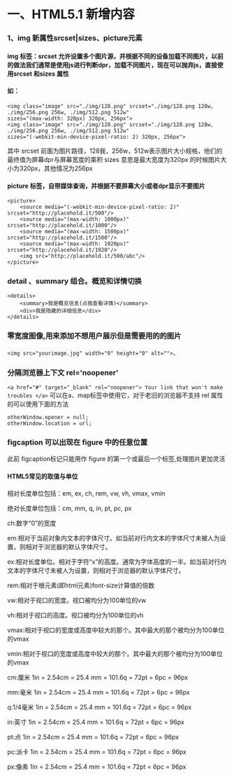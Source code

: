 # <h1>一、HTML5.1 新增内容</h1>
#### <h3>1、img 新属性srcset|sizes、picture元素</h3>  
#### img 标签：srcset 允许设置多个图片源，并根据不同的设备加载不同图片，以前的做法我们通常是使用js进行判断dpr，加载不同图片，现在可以抛弃js，直接使用srcset 和sizes 属性
#### 如：
```
<img class="image" src="./img/128.png" srcset="./img/128.png 128w, ./img/256.png 256w, ./img/512.png 512w" 
sizes="(max-width: 320px) 320px, 256px">
<img class="image" src="./img/128.png" srcset="./img/128.png 128w, ./img/256.png 256w, ./img/512.png 512w" 
sizes="(-webkit-min-device-pixel-ratio: 2) 320px, 256px">
```
其中 srcset 前面为图片路径，128我，256w，512w表示图片大小规格，他们的最终值为屏幕dpr与屏幕宽度的乘积
sizes 意思是最大宽度为320px 的时候图片大小为320px，其他情况为256px
#### picture 标签，自带媒体查询，并根据不要屏幕大小或者dpr显示不要图片
```
<picture>
	<source media="(-webkit-min-device-pixel-ratio: 2)" srcset="http://placehold.it/500"/>
	<source media="(max-width: 1000px)" srcset="http://placehold.it/1000"/>
	<source media="(max-width: 1500px)" srcset="http://placehold.it/1500"/>
	<source media="(max-width: 1920px)" srcset="http://placehold.it/1920"/>
	<img src="http://placehold.it/500/abc"/>
</picture>
```
#### <h3>detail 、summary 组合。概览和详情切换</h3>
```
<details> 
	<summary>我是概览信息(点我查看详情)</summary> 
	<div>我是隐藏的详细信息</div> 
</details>
```

#### <h3>零宽度图像,用来添加不想用户展示但是需要用的的图片</h3>
```<img src="yourimage.jpg" width="0" height="0" alt="">```、

#### <h3>分隔浏览器上下文 rel='noopener'</h3>
```<a href="#" target="_blank" rel="noopener"> Your link that won't make troubles </a>```
可以在a、map标签中使用它，对于老旧的浏览器不支持 rel 属性的可以使用下面的方法 
```var otherWindow = window.open();
otherWindow.opener = null;
otherWindow.location = url;
```

#### <h3>figcaption  可以出现在 figure 中的任意位置</h3>
此前 figcaption标记只能用作 figure 的第一个或最后一个标签,处理图片更加灵活

#### HTML5常见的取值与单位
相对长度单位包括：em, ex, ch, rem, vw, vh, vmax, vmin

绝对长度单位包括：cm, mm, q, in, pt, pc, px

ch:数字“0”的宽度

em:相对于当前对象内文本的字体尺寸。如当前对行内文本的字体尺寸未被人为设置，则相对于浏览器的默认字体尺寸。

ex:相对长度单位。相对于字符“x”的高度。通常为字体高度的一半。如当前对行内文本的字体尺寸未被人为设置，则相对于浏览器的默认字体尺寸。

rem:相对于根元素(即html元素)font-size计算值的倍数

vw:相对于视口的宽度。视口被均分为100单位的vw

vh:相对于视口的高度。视口被均分为100单位的vh

vmax:相对于视口的宽度或高度中较大的那个。其中最大的那个被均分为100单位的vmax

vmin:相对于视口的宽度或高度中较大的那个。其中最大的那个被均分为100单位的vmax

cm:厘米     1in = 2.54cm = 25.4 mm = 101.6q = 72pt = 6pc = 96px

mm:毫米    1in = 2.54cm = 25.4 mm = 101.6q = 72pt = 6pc = 96px

q:1/4毫米   1in = 2.54cm = 25.4 mm = 101.6q = 72pt = 6pc = 96px

in:英寸       1in = 2.54cm = 25.4 mm = 101.6q = 72pt = 6pc = 96px

pt:点          1in = 2.54cm = 25.4 mm = 101.6q = 72pt = 6pc = 96px

pc:派卡      1in = 2.54cm = 25.4 mm = 101.6q = 72pt = 6pc = 96px

px:像素      1in = 2.54cm = 25.4 mm = 101.6q = 72pt = 6pc = 96px